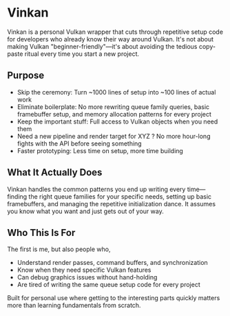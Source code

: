 # Vinkan
Vinkan is a personal Vulkan wrapper that cuts through repetitive setup code for developers who already know their way around Vulkan. It's not about making Vulkan "beginner-friendly"—it's about avoiding the tedious copy-paste ritual every time you start a new project.

## Purpose
- Skip the ceremony: Turn ~1000 lines of setup into ~100 lines of actual work
- Eliminate boilerplate: No more rewriting queue family queries, basic framebuffer setup, and memory allocation patterns for every project
- Keep the important stuff: Full access to Vulkan objects when you need them
- Need a new pipeline and render target for XYZ ? No more hour-long fights with the API before seeing something
- Faster prototyping: Less time on setup, more time building

## What It Actually Does
Vinkan handles the common patterns you end up writing every time—finding the right queue families for your specific needs, setting up basic framebuffers, and managing the repetitive initialization dance. It assumes you know what you want and just gets out of your way.

## Who This Is For
The first is me, but also people who,
- Understand render passes, command buffers, and synchronization
- Know when they need specific Vulkan features
- Can debug graphics issues without hand-holding
- Are tired of writing the same queue setup code for every project

Built for personal use where getting to the interesting parts quickly matters more than learning fundamentals from scratch.

